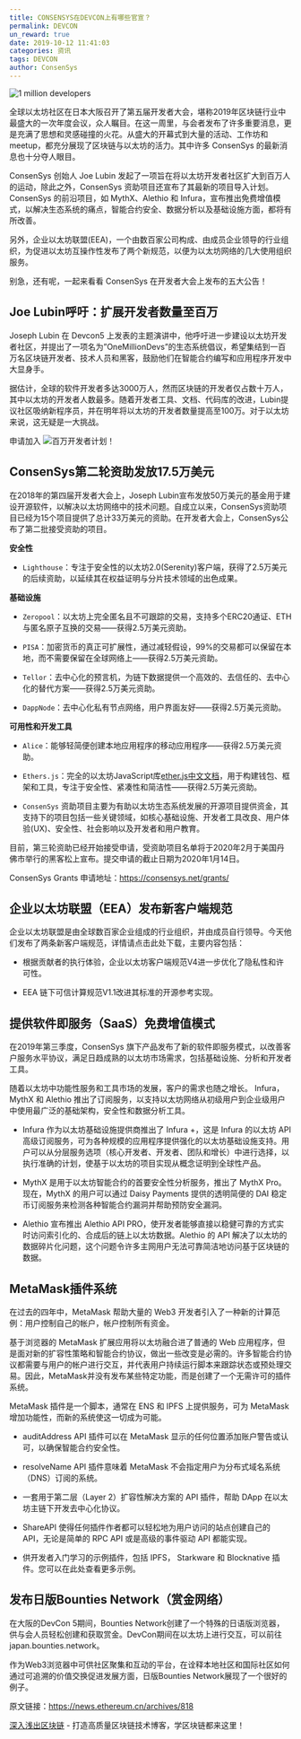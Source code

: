 ```yaml
---
title: CONSENSYS在DEVCON上有哪些官宣？
permalink: DEVCON
un_reward: true
date: 2019-10-12 11:41:03
categories: 资讯
tags: DEVCON
author: ConsenSys
---
```


![1 million developers](https://img.learnblockchain.cn/2019/10/16/001.jpeg)

全球以太坊社区在日本大阪召开了第五届开发者大会，堪称2019年区块链行业中最盛大的一次年度会议，众人瞩目。在这一周里，与会者发布了许多重要消息，更是充满了思想和灵感碰撞的火花。从盛大的开幕式到大量的活动、工作坊和 meetup，都充分展现了区块链与以太坊的活力。其中许多 ConsenSys 的最新消息也十分夺人眼目。

<!-- more -->

ConsenSys 创始人 Joe Lubin 发起了一项旨在将以太坊开发者社区扩大到百万人的运动，除此之外，ConsenSys 资助项目还宣布了其最新的项目导入计划。ConsenSys 的前沿项目，如 MythX、Alethio 和 Infura，宣布推出免费增值模式，以解决生态系统的痛点，智能合约安全、数据分析以及基础设施方面，都将有所改善。

另外，企业以太坊联盟(EEA)，一个由数百家公司构成、由成员企业领导的行业组织，为促进以太坊互操作性发布了两个新规范，以便为以太坊网络的几大使用组织服务。

别急，还有呢，一起来看看 ConsenSys 在开发者大会上发布的五大公告！

## Joe Lubin呼吁：扩展开发者数量至百万

Joseph Lubin 在 Devcon5 上发表的主题演讲中，他呼吁进一步建设以太坊开发者社区，并提出了一项名为”OneMillionDevs”的生态系统倡议，希望集结到一百万名区块链开发者、技术人员和黑客，鼓励他们在智能合约编写和应用程序开发中大显身手。

据估计，全球的软件开发者多达3000万人，然而区块链的开发者仅占数十万人，其中以太坊的开发者人数最多。随着开发者工具、文档、代码库的改进，Lubin提议社区吸纳新程序员，并在明年将以太坊的开发者数量提高至100万。对于以太坊来说，这无疑是一大挑战。

申请加入 ![百万开发者计划！](https://onemilliondevs.com/#/)

## ConsenSys第二轮资助发放17.5万美元

在2018年的第四届开发者大会上，Joseph Lubin宣布发放50万美元的基金用于建设开源软件，以解决以太坊网络中的技术问题。自成立以来，ConsenSys资助项目已经为15个项目提供了总计33万美元的资助。在开发者大会上，ConsenSys公布了第二批接受资助的项目。

**安全性**

  * `Lighthouse`：专注于安全性的以太坊2.0(Serenity)客户端，获得了2.5万美元的后续资助，以延续其在权益证明与分片技术领域的出色成果。

**基础设施**

  * `Zeropool`：以太坊上完全匿名且不可跟踪的交易，支持多个ERC20通证、ETH与匿名原子互换的交易——获得2.5万美元资助。

  * `PISA`：加密货币的真正可扩展性，通过减轻假设，99%的交易都可以保留在本地，而不需要保留在全球网络上——获得2.5万美元资助。

  * `Tellor`：去中心化的预言机，为链下数据提供一个高效的、去信任的、去中心化的替代方案——获得2.5万美元资助。

  * `DappNode`：去中心化私有节点网络，用户界面友好——获得2.5万美元资助。

**可用性和开发工具**

  * `Alice`：能够轻简便创建本地应用程序的移动应用程序——获得2.5万美元资助。

  * `Ethers.js`：完全的以太坊JavaScript库[ether.js中文文档](https://learnblockchain.cn/docs/ethers.js/)，用于构建钱包、框架和工具，专注于安全性、紧凑性和简洁性——获得2.5万美元资助。

  * `ConsenSys` 资助项目主要为有助以太坊生态系统发展的开源项目提供资金，其支持下的项目包括一些关键领域，如核心基础设施、开发者工具改良、用户体验(UX)、安全性、社会影响以及开发者和用户教育。

目前，第三轮资助已经开始接受申请，受资助项目名单将于2020年2月于美国丹佛市举行的黑客松上宣布。提交申请的截止日期为2020年1月14日。

ConsenSys Grants 申请地址：https://consensys.net/grants/

## 企业以太坊联盟（EEA）发布新客户端规范

企业以太坊联盟是由全球数百家企业组成的行业组织，并由成员自行领导。今天他们发布了两条新客户端规范，详情请点击此处下载，主要内容包括：

  * 根据贡献者的执行体验，企业以太坊客户端规范V4进一步优化了隐私性和许可性。

  * EEA 链下可信计算规范V1.1改进其标准的开源参考实现。

## 提供软件即服务（SaaS）免费增值模式

在2019年第三季度，ConsenSys 旗下产品发布了新的软件即服务模式，以改善客户服务水平协议，满足日趋成熟的以太坊市场需求，包括基础设施、分析和开发者工具。

随着以太坊中功能性服务和工具市场的发展，客户的需求也随之增长。 Infura，MythX 和 Alethio 推出了订阅服务，以支持以太坊网络从初级用户到企业级用户中使用最广泛的基础架构，安全性和数据分析工具。

  * Infura 作为以太坊基础设施提供商推出了 Infura +，这是 Infura 的以太坊 API 高级订阅服务，可为各种规模的应用程序提供强化的以太坊基础设施支持。用户可以从分层服务选项（核心开发者、开发者、团队和增长）中进行选择，以执行准确的计划，使基于以太坊的项目实现从概念证明到全球性产品。

  * MythX 是用于以太坊智能合约的首要安全性分析服务，推出了 MythX Pro。现在，MythX 的用户可以通过 Daisy Payments 提供的透明简便的 DAI 稳定币订阅服务来检测各种智能合约漏洞并帮助预防安全漏洞。

  * Alethio 宣布推出 Alethio API PRO，使开发者能够直接以稳健可靠的方式实时访问索引化的、合成后的链上以太坊数据。Alethio 的 API 解决了以太坊的数据碎片化问题，这个问题令许多主网用户无法可靠简洁地访问基于区块链的数据。

## MetaMask插件系统

在过去的四年中，MetaMask 帮助大量的 Web3 开发者引入了一种新的计算范例：用户控制自己的帐户，帐户控制所有资金。

基于浏览器的 MetaMask 扩展应用将以太坊融合进了普通的 Web 应用程序，但是面对新的扩容性策略和智能合约协议，做出一些改变是必需的。许多智能合约协议都需要与用户的帐户进行交互，并代表用户持续运行脚本来跟踪状态或预处理交易。因此，MetaMask并没有发布某些特定功能，而是创建了一个无需许可的插件系统。

MetaMask 插件是一个脚本，通常在 ENS 和 IPFS 上提供服务，可为 MetaMask 增加功能性，而新的系统使这一切成为可能。

  * auditAddress API 插件可以在 MetaMask 显示的任何位置添加账户警告或认可，以确保智能合约安全性。

  * resolveName API 插件意味着 MetaMask 不会指定用户为分布式域名系统（DNS）订阅的系统。

  * 一套用于第二层（Layer 2）扩容性解决方案的 API 插件，帮助 DApp 在以太坊主链下开发去中心化协议。

  * ShareAPI 使得任何插件作者都可以轻松地为用户访问的站点创建自己的 API，无论是简单的 RPC API 或是高级的事件驱动 API 都能实现。

  * 供开发者入门学习的示例插件，包括 IPFS， Starkware 和 Blocknative 插件。您可以在此处查看更多示例。

## 发布日版Bounties Network（赏金网络）

在大阪的DevCon 5期间，Bounties Network创建了一个特殊的日语版浏览器，供与会人员轻松创建和获取赏金。DevCon期间在以太坊上进行交互，可以前往japan.bounties.network。

作为Web3浏览器中可供社区聚集和互动的平台，在诠释本地社区和国际社区如何通过可追溯的价值交换促进发展方面，日版Bounties Network展现了一个很好的例子。


原文链接：https://news.ethereum.cn/archives/818


[深入浅出区块链](https://learnblockchain.cn/) - 打造高质量区块链技术博客，学区块链都来这里！